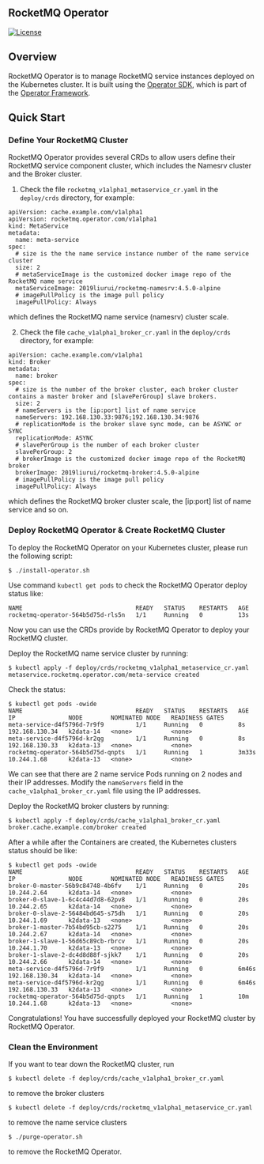 ## RocketMQ Operator
[![License](https://img.shields.io/badge/license-Apache%202-4EB1BA.svg)](https://www.apache.org/licenses/LICENSE-2.0.html)

## Overview

RocketMQ Operator is  to manage RocketMQ service instances deployed on the Kubernetes cluster.
It is built using the [Operator SDK](https://github.com/operator-framework/operator-sdk), which is part of the [Operator Framework](https://github.com/operator-framework/).

## Quick Start

### Define Your RocketMQ Cluster

RocketMQ Operator provides several CRDs to allow users define their RocketMQ service component cluster, which includes the Namesrv cluster and the Broker cluster.

1. Check the file ```rocketmq_v1alpha1_metaservice_cr.yaml``` in the ```deploy/crds``` directory, for example:
```
apiVersion: cache.example.com/v1alpha1
apiVersion: rocketmq.operator.com/v1alpha1
kind: MetaService
metadata:
  name: meta-service
spec:
  # size is the the name service instance number of the name service cluster
  size: 2
  # metaServiceImage is the customized docker image repo of the RocketMQ name service
  metaServiceImage: 2019liurui/rocketmq-namesrv:4.5.0-alpine
  # imagePullPolicy is the image pull policy
  imagePullPolicy: Always
```

which defines the RocketMQ name service (namesrv) cluster scale.

2. Check the file ```cache_v1alpha1_broker_cr.yaml``` in the ```deploy/crds``` directory, for example:
```
apiVersion: cache.example.com/v1alpha1
kind: Broker
metadata:
  name: broker
spec:
  # size is the number of the broker cluster, each broker cluster contains a master broker and [slavePerGroup] slave brokers.
  size: 2
  # nameServers is the [ip:port] list of name service
  nameServers: 192.168.130.33:9876;192.168.130.34:9876
  # replicationMode is the broker slave sync mode, can be ASYNC or SYNC
  replicationMode: ASYNC
  # slavePerGroup is the number of each broker cluster
  slavePerGroup: 2
  # brokerImage is the customized docker image repo of the RocketMQ broker
  brokerImage: 2019liurui/rocketmq-broker:4.5.0-alpine
  # imagePullPolicy is the image pull policy
  imagePullPolicy: Always
``` 
which defines the RocketMQ broker cluster scale, the [ip:port] list of name service and so on.

### Deploy RocketMQ Operator & Create RocketMQ Cluster

To deploy the RocketMQ Operator on your Kubernetes cluster, please run the following script:

```
$ ./install-operator.sh
```

Use command ```kubectl get pods``` to check the RocketMQ Operator deploy status like:

```
NAME                                READY   STATUS    RESTARTS   AGE
rocketmq-operator-564b5d75d-rls5n   1/1     Running   0          13s
```
Now you can use the CRDs provide by RocketMQ Operator to deploy your RocketMQ cluster.
 
Deploy the RocketMQ name service cluster by running:

``` 
$ kubectl apply -f deploy/crds/rocketmq_v1alpha1_metaservice_cr.yaml 
metaservice.rocketmq.operator.com/meta-service created
```

Check the status:

```
$ kubectl get pods -owide
NAME                                READY   STATUS    RESTARTS   AGE     IP               NODE        NOMINATED NODE   READINESS GATES
meta-service-d4f5796d-7r9f9         1/1     Running   0          8s      192.168.130.34   k2data-14   <none>           <none>
meta-service-d4f5796d-kr2qg         1/1     Running   0          8s      192.168.130.33   k2data-13   <none>           <none>
rocketmq-operator-564b5d75d-qnpts   1/1     Running   1          3m33s   10.244.1.68      k2data-13   <none>           <none>
```

We can see that there are 2 name service Pods running on 2 nodes and their IP addresses. Modify the ```nameServers``` field in the ```cache_v1alpha1_broker_cr.yaml``` file using the IP addresses.

Deploy the RocketMQ broker clusters by running:
```
$ kubectl apply -f deploy/crds/cache_v1alpha1_broker_cr.yaml 
broker.cache.example.com/broker created 
```

After a while after the Containers are created, the Kubernetes clusters status should be like:

``` 
$ kubectl get pods -owide
NAME                                READY   STATUS    RESTARTS   AGE     IP               NODE        NOMINATED NODE   READINESS GATES
broker-0-master-56b9c84748-4b6fv    1/1     Running   0          20s     10.244.2.64      k2data-14   <none>           <none>
broker-0-slave-1-6c4c44d7d8-62pv8   1/1     Running   0          20s     10.244.2.65      k2data-14   <none>           <none>
broker-0-slave-2-56484bd645-s75dh   1/1     Running   0          20s     10.244.1.69      k2data-13   <none>           <none>
broker-1-master-7b54bd95cb-s2275    1/1     Running   0          20s     10.244.2.67      k2data-14   <none>           <none>
broker-1-slave-1-56d65c89cb-rbrcv   1/1     Running   0          20s     10.244.1.70      k2data-13   <none>           <none>
broker-1-slave-2-dc4d8d88f-sjkk7    1/1     Running   0          20s     10.244.2.66      k2data-14   <none>           <none>
meta-service-d4f5796d-7r9f9         1/1     Running   0          6m46s   192.168.130.34   k2data-14   <none>           <none>
meta-service-d4f5796d-kr2qg         1/1     Running   0          6m46s   192.168.130.33   k2data-13   <none>           <none>
rocketmq-operator-564b5d75d-qnpts   1/1     Running   1          10m     10.244.1.68      k2data-13   <none>           <none>
```

Congratulations! You have successfully deployed your RocketMQ cluster by RocketMQ Operator.

### Clean the Environment
If you want to tear down the RocketMQ cluster, run
```
$ kubectl delete -f deploy/crds/cache_v1alpha1_broker_cr.yaml 
```

to remove the broker clusters

```
$ kubectl delete -f deploy/crds/rocketmq_v1alpha1_metaservice_cr.yaml
```

to remove the name service clusters

```
$ ./purge-operator.sh
```

to remove the RocketMQ Operator.